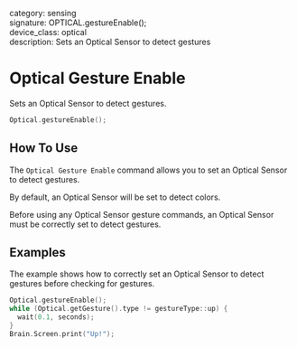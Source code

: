 category: sensing  
signature: OPTICAL.gestureEnable();  
device_class: optical  
description: Sets an Optical Sensor to detect gestures  

# Optical Gesture Enable

Sets an Optical Sensor to detect gestures.

```cpp
Optical.gestureEnable();
```

## How To Use

The `Optical Gesture Enable` command allows you to set an Optical Sensor to detect gestures.

By default, an Optical Sensor will be set to detect colors.

Before using any Optical Sensor gesture commands, an Optical Sensor must be correctly set to detect gestures.

## Examples

The example shows how to correctly set an Optical Sensor to detect gestures before checking for gestures.

```cpp
Optical.gestureEnable();
while (Optical.getGesture().type != gestureType::up) {
  wait(0.1, seconds);
}
Brain.Screen.print("Up!");
```

<advanced>
</advanced>







